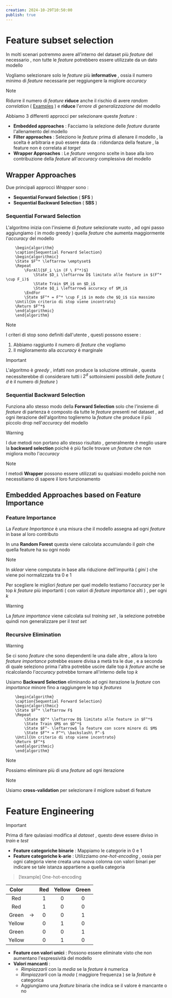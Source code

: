 ```yaml
---
creation: 2024-10-29T10:50:00
publish: true
---
```

# Feature subset selection

In molti scenari potremmo avere all'interno del dataset più *feature* del necessario , non tutte le *feature* potrebbero essere utilizzate da un dato modello

Vogliamo selezionare solo le *feature* più **informative** , ossia il numero minimo di *feature* necessarie per reggiungere la migliore *accuracy*

>[!note] 
>Ridurre il numero di *feature* **riduce** anche il rischio di avere *random correlation* ( [Examples](https://www.tylervigen.com/spurious-correlations) ) e **riduce** l'*errore di generalizzazione* del modello 

Abbiamo 3 differenti approcci per selezionare queste *feature* : 
+ **Embedded approaches** : Facciamo la selezione delle *feature* durante l'allenamento del modello 
+ **Filter approaches** : Seleziono le *feature* prima di allenare il modello , la scelta è arbitraria e può essere data da : ridondanza della feature , la feature non è correlata al *target*
+ **Wrapper Approaches** : Le *feature* vengono scelte in base alla loro contribuzione della *feature* all'*accuracy* complessiva del modello

## Wrapper Approaches

Due principali approcci *Wrapper* sono : 
+ **Sequential Forward Selection** ( **SFS** )
+ **Sequential Backward Selection** ( **SBS** )
### Sequential Forward Selection

L'algoritmo inizia con l'insieme di *feature* selezionate vuoto , ad ogni passo aggiungiamo ( in modo greedy ) quella *feature* che aumenta maggiormente l'*accuracy* del modello

```pseudo
	\begin{algorithm}
	\caption{Sequential Forward Selection}
	\begin{algorithmic}
	\State $F^* \leftarrow \emptyset$
	\Repeat
		\ForAll{$F_i \in (F \ F^*)$}
			\State $D_i \leftarrow D$ limitato alle feature in $(F^* \cup F_i)$
			\State Train $M_i$ on $D_i$
			\State $Q_i \leftarrow$ accuracy of $M_i$
	    \EndFor
	    \State $F^* = F^* \cup F_i$ in modo che $Q_i$ sia massimo
    \Until{Un criterio di stop viene incontrato}
	\Return $F^*$
	\end{algorithmic}
	\end{algorithm}
```
>[!note] 
>I criteri di stop sono definiti dall'utente , questi possono essere : 
>1. Abbiamo raggiunto il numero di *feature* che vogliamo
>2. Il miglioramento alla *accuracy* è marginale

>[!important] 
>L'algoritmo è *greedy* , infatti non produce la soluzione ottimale , questa necessiterebbe di considerare tutti i $2^d$ sottoinsiemi possibili delle *feature* ( $d$ è il numero di *feature* )
### Sequential Backward Selection

Funziona allo stesso modo della **Forward Selection** solo che l'insieme di *feature* di partenza è composto da tutte le *feature* presenti nel dataset , ad ogni iterazione dell'algoritmo toglieremo la *feature* che produce il più piccolo drop nell'*accuracy* del modello 

>[!warning] 
>I due metodi non portano allo stesso risultato , generalmente è meglio usare la **backward selection** poichè è più facile trovare un *feature* che non migliora molto l'*accuracy*

>[!note] 
>I metodi **Wrapper** possono essere utilizzati su qualsiasi modello poichè non necessitiamo di sapere il loro funzionamento
## Embedded Approaches based on Feature Importance

### Feature Importance

La *Feature Importance* è una misura che il modello assegna ad ogni *feature* in base al loro contributo 

In una **Random Forest** questa viene calcolata accumulando il *gain* che quella feature ha su ogni nodo 

>[!note] 
>In *sklear* viene computata in base alla riduzione dell'impurità ( *gini* ) che viene poi normalizzata tra 0 e 1

Per scegliere le migliori *feature* per quel modello testiamo l'*accuracy* per le top $k$ *feature* più importanti ( con valori di *feature importance* alti ) , per ogni $k$

>[!warning] 
>La *fature importance* viene calcolata sul *training set* , la selezione potrebbe quindi non generalizzare per il *test set*

### Recursive Elimination 

>[!warning] 
>Se ci sono *feature* che sono diependenti le una dalle altre , allora la loro *feature importance* potrebbe essere divisa a metà tra le due , e a seconda di quale seleziono prima l'altra potrebbe uscire dalle top $k$ *feature* anche se ricalcolando l'*accuracy* potrebbe tornare all'interno delle top $k$

Usiamo **Backward Selection** eliminando ad ogni iterazione la *feature* con *importance* minore fino a raggiungere le top $k$ *features* 

```pseudo
	\begin{algorithm}
	\caption{Sequential Forward Selection}
	\begin{algorithmic}
	\State $F^* \leftarrow F$
	\Repeat
		\State $D^* \leftarrow D$ limitato alle feature in $F^*$
		\State Train $M$ on $D^*$
		\State $F^- \leftarrow$ la feature con score minore di $M$
		\State $F^* = F^*\ \backslash\ F^-$
    \Until{Un criterio di stop viene incontrato}
	\Return $F^*$
	\end{algorithmic}
	\end{algorithm}
```

>[!note] 
>Possiamo eliminare più di una *feature* ad ogni iterazione 

>[!note] 
>Usiamo **cross-validation** per selezionare il migliore subset di feature
# Feature Engineering

>[!important] 
>Prima di fare qulasiasi modifica al *dataset* , questo deve essere diviso in *train* e *test*

+ **Feature categoriche binarie** : 
	Mappiamo le categorie in 0 e 1
+ **Feature categoriche k-arie** : 
	Utilizziamo *one-hot-encoding* , ossia per ogni categoria viene creata una nuova colonna con valori binari per indicare se tale istanza appartiene a quella categoria 

>[!example] One-hot-encoding
>
| Color  |       | Red | Yellow | Green |
| :----: | :---: | :-: | :----: | :---: |
|  Red   |       |  1  |   0    |   0   |
|  Red   |       |  1  |   0    |   0   |
| Green  | $\to$ |  0  |   0    |   1   |
| Yellow |       |  0  |   1    |   0   |
| Green  |       |  0  |   0    |   1   |
| Yellow |       |  0  |   1    |   0   |

+ **Feature con valori unici** : 
	Possono essere eliminate visto che non aumentano l'espressività del modello
+ **Valori mancanti** : 
	+ *Rimpiazzarli* con la *media* se la *feature* è numerica
	+ *Rimpiazzarli* con la *moda* ( maggiore frequenza ) se la *feature* è categorica
	+ Aggiungiamo una *feature* binaria che indica se il valore è mancante o no


